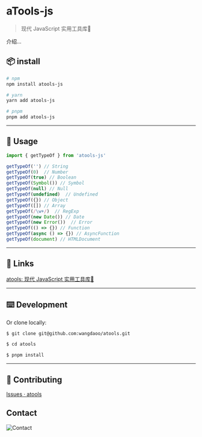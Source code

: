 # aTools-js

> 现代 JavaScript 实用工具库🔧

介绍...

## 📦 install

```bash
# npm
npm install atools-js

# yarn
yarn add atools-js

# pnpm
pnpm add atools-js
```

-----

## 🔨 Usage

```js
import { getTypeOf } from 'atools-js'

getTypeOf('') // String
getTypeOf(0)  // Number
getTypeOf(true) // Boolean
getTypeOf(Symbol()) // Symbol
getTypeOf(null) // Null
getTypeOf(undefined)  // Undefined
getTypeOf({}) // Object
getTypeOf([]) // Array
getTypeOf(/\w+/)  // RegExp
getTypeOf(new Date()) // Date
getTypeOf(new Error())  // Error
getTypeOf(() => {}) // Function
getTypeOf(async () => {}) // AsyncFunction
getTypeOf(document) // HTMLDocument
```

-----

## 🔗 Links

[atools: 现代 JavaScript 实用工具库🔧](https://github.com/wangdaoo/atools)

-----

## ⌨️ Development

Or clone locally:

```bash
$ git clone git@github.com:wangdaoo/atools.git

$ cd atools

$ pnpm install
```

-----

## 🤝 Contributing

[Issues · atools](https://github.com/wangdaoo/atools/issues)

## Contact

![Contact](http://cdn.wangdaoo.com/Snipaste_2022-01-12_21-28-59.png)